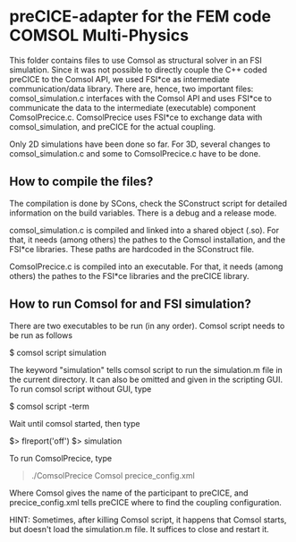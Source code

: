 # preCICE-adapter for the FEM code COMSOL Multi-Physics

This folder contains files to use Comsol as structural solver in an FSI simulation.
Since it was not possible to directly couple the C++ coded preCICE to the Comsol
API, we used FSI\*ce as intermediate communication/data library. There are, hence,
two important files: comsol_simulation.c interfaces with the Comsol API and uses
FSI\*ce to communicate the data to the intermediate (executable) component 
ComsolPrecice.c. ComsolPrecice uses FSI\*ce to exchange data with 
comsol_simulation, and preCICE for the actual coupling.

Only 2D simulations have been done so far. For 3D, several changes to 
comsol_simulation.c and some to ComsolPrecice.c have to be done. 



## How to compile the files?

The compilation is done by SCons, check the SConstruct script for detailed 
information on the build variables. There is a debug and a release mode.

comsol_simulation.c is compiled and linked into a shared object (.so). For that,
it needs (among others) the pathes to the Comsol installation, and the FSI*ce
libraries. These paths are hardcoded in the SConstruct file.

ComsolPrecice.c is compiled into an executable. For that, it needs (among others)
the pathes to the FSI*ce libraries and the preCICE library. 



## How to run Comsol for and FSI simulation?

There are two executables to be run (in any order). Comsol script needs to be 
run as follows

$ comsol script simulation

The keyword "simulation" tells comsol script to run the simulation.m file in the
current directory. It can also be omitted and given in the scripting GUI. To run
comsol script without GUI, type

$ comsol script -term

Wait until comsol started, then type 

$> flreport('off')
$> simulation

To run ComsolPrecice, type

> ./ComsolPrecice Comsol precice_config.xml

Where Comsol gives the name of the participant to preCICE, and precice_config.xml
tells preCICE where to find the coupling configuration.

HINT: Sometimes, after killing Comsol script, it happens that Comsol starts, but
      doesn't load the simulation.m file. It suffices to close and restart it.

